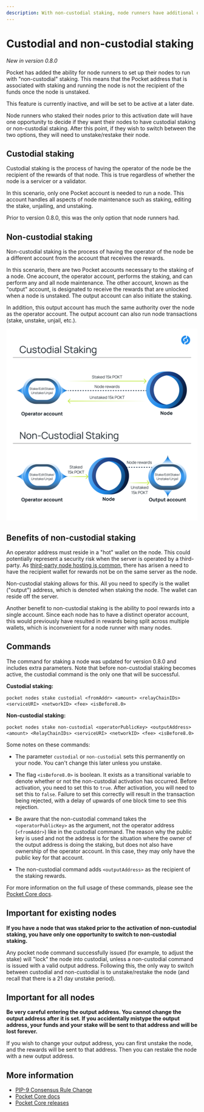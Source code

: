 ```yaml
---
description: With non-custodial staking, node runners have additional options for managing nodes and rewards.
---
```


# Custodial and non-custodial staking

*New in version 0.8.0*

Pocket has added the ability for node runners to set up their nodes to run with "non-custodial" staking. This means that the Pocket address that is associated with staking and running the node is not the recipient of the funds once the node is unstaked.

This feature is currently inactive, and will be set to be active at a later date.

Node runners who staked their nodes prior to this activation date will have one opportunity to decide if they want their nodes to have custodial staking or non-custodial staking. After this point, if they wish to switch between the two options, they will need to unstake/restake their node.

## Custodial staking

Custodial staking is the process of having the operator of the node be the recipient of the rewards of that node. This is true regardless of whether the node is a servicer or a validator.

In this scenario, only one Pocket account is needed to run a node. This account handles all aspects of node maintenance such as staking, editing the stake, unjailing, and unstaking.

Prior to version 0.8.0, this was the only option that node runners had.

## Non-custodial staking

Non-custodial staking is the process of having the operator of the node be a different account from the account that receives the rewards.

In this scenario, there are two Pocket accounts necessary to the staking of a node. One account, the operator account, performs the staking, and can perform any and all node maintenance. The other account, known as the "output" account, is designated to receive the rewards that are unlocked when a node is unstaked. The output account can also initiate the staking.

In addition, this output account has much the same authority over the node as the operator account. The output account can also run node transactions (stake, unstake, unjail, etc.).

![](../assets/non-custodial-staking.png)

## Benefits of non-custodial staking

An operator address must reside in a "hot" wallet on the node. This could potentially represent a security risk when the server is operated by a third-party. As [third-party node hosting is common](hosting-services.md), there has arisen a need to have the recipient wallet for rewards not be on the same server as the node.

Non-custodial staking allows for this. All you need to specify is the wallet ("output") address, which is denoted when staking the node. The wallet can reside off the server.

Another benefit to non-custodial staking is the ability to pool rewards into a single account. Since each node has to have a distinct operator account, this would previously have resulted in rewards being split across multiple wallets, which is inconvenient for a node runner with many nodes.

## Commands

The command for staking a node was updated for version 0.8.0 and includes extra parameters. Note that before non-custodial staking becomes active, the custodial command is the only one that will be successful.

**Custodial staking:**

```
pocket nodes stake custodial <fromAddr> <amount> <relayChainIDs> <serviceURI> <networkID> <fee> <isBefore8.0>
```

**Non-custodial staking:**

```
pocket nodes stake non-custodial <operatorPublicKey> <outputAddress> <amount> <RelayChainIDs> <serviceURI> <networkID> <fee> <isBefore8.0>
```

Some notes on these commands:

* The parameter `custodial` or `non-custodial` sets this permanently on your node. You can't change this later unless you unstake.
* The flag `<isBefore8.0>` is boolean. It exists as a transitional variable to denote whether or not the non-custodial activation has occurred. Before activation, you need to set this to `true`. After activation, you will need to set this to `false`. Failure to set this correctly will result in the transaction being rejected, with a delay of upwards of one block time to see this rejection.
* Be aware that the non-custodial command takes the `<operatorPublicKey>` as the argument, not the operator address (`<fromAddr>`) like in the custodial command. The reason why the public key is used and not the address is for the situation where the owner of the output address is doing the staking, but does not also have ownership of the operator account. In this case, they may only have the public key for that account.

* The non-custodial command adds `<outputAddress>` as the recipient of the staking rewards.

For more information on the full usage of these commands, please see the [Pocket Core docs](https://github.com/pokt-network/pocket-core/blob/staging/doc/specs/cli/node.md).

## Important for existing nodes

**If you have a node that was staked prior to the activation of non-custodial staking, you have only one opportunity to switch to non-custodial staking.**

Any pocket node command successfully issued (for example, to adjust the stake) will "lock" the node into custodial, unless a non-custodial command is issued with a valid output address. Following this, the only way to switch between custodial and non-custodial is to unstake/restake the node (and recall that there is a 21 day unstake period).

## Important for all nodes

**Be very careful entering the output address. You cannot change the output address after it is set. If you accidentally mistype the output address, your funds and your stake will be sent to that address and will be lost forever.**

If you wish to change your output address, you can first unstake the node, and the rewards will be sent to that address. Then you can restake the node with a new output address.

## More information

* [PIP-9 Consensus Rule Change](https://forum.pokt.network/t/pip-9-consensus-rule-change-rc-0-8-0/1351)
* [Pocket Core docs](https://github.com/pokt-network/pocket-core/blob/staging/doc/specs/cli/node.md)
* [Pocket Core releases](https://github.com/pokt-network/pocket-core/releases)
